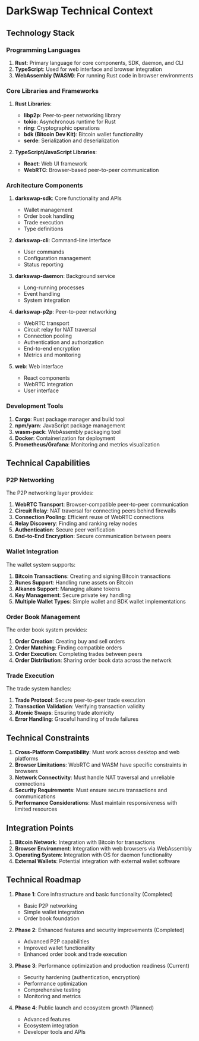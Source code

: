 # DarkSwap Technical Context

## Technology Stack

### Programming Languages

1. **Rust**: Primary language for core components, SDK, daemon, and CLI
2. **TypeScript**: Used for web interface and browser integration
3. **WebAssembly (WASM)**: For running Rust code in browser environments

### Core Libraries and Frameworks

1. **Rust Libraries**:
   - **libp2p**: Peer-to-peer networking library
   - **tokio**: Asynchronous runtime for Rust
   - **ring**: Cryptographic operations
   - **bdk (Bitcoin Dev Kit)**: Bitcoin wallet functionality
   - **serde**: Serialization and deserialization

2. **TypeScript/JavaScript Libraries**:
   - **React**: Web UI framework
   - **WebRTC**: Browser-based peer-to-peer communication

### Architecture Components

1. **darkswap-sdk**: Core functionality and APIs
   - Wallet management
   - Order book handling
   - Trade execution
   - Type definitions

2. **darkswap-cli**: Command-line interface
   - User commands
   - Configuration management
   - Status reporting

3. **darkswap-daemon**: Background service
   - Long-running processes
   - Event handling
   - System integration

4. **darkswap-p2p**: Peer-to-peer networking
   - WebRTC transport
   - Circuit relay for NAT traversal
   - Connection pooling
   - Authentication and authorization
   - End-to-end encryption
   - Metrics and monitoring

5. **web**: Web interface
   - React components
   - WebRTC integration
   - User interface

### Development Tools

1. **Cargo**: Rust package manager and build tool
2. **npm/yarn**: JavaScript package management
3. **wasm-pack**: WebAssembly packaging tool
4. **Docker**: Containerization for deployment
5. **Prometheus/Grafana**: Monitoring and metrics visualization

## Technical Capabilities

### P2P Networking

The P2P networking layer provides:

1. **WebRTC Transport**: Browser-compatible peer-to-peer communication
2. **Circuit Relay**: NAT traversal for connecting peers behind firewalls
3. **Connection Pooling**: Efficient reuse of WebRTC connections
4. **Relay Discovery**: Finding and ranking relay nodes
5. **Authentication**: Secure peer verification
6. **End-to-End Encryption**: Secure communication between peers

### Wallet Integration

The wallet system supports:

1. **Bitcoin Transactions**: Creating and signing Bitcoin transactions
2. **Runes Support**: Handling rune assets on Bitcoin
3. **Alkanes Support**: Managing alkane tokens
4. **Key Management**: Secure private key handling
5. **Multiple Wallet Types**: Simple wallet and BDK wallet implementations

### Order Book Management

The order book system provides:

1. **Order Creation**: Creating buy and sell orders
2. **Order Matching**: Finding compatible orders
3. **Order Execution**: Completing trades between peers
4. **Order Distribution**: Sharing order book data across the network

### Trade Execution

The trade system handles:

1. **Trade Protocol**: Secure peer-to-peer trade execution
2. **Transaction Validation**: Verifying transaction validity
3. **Atomic Swaps**: Ensuring trade atomicity
4. **Error Handling**: Graceful handling of trade failures

## Technical Constraints

1. **Cross-Platform Compatibility**: Must work across desktop and web platforms
2. **Browser Limitations**: WebRTC and WASM have specific constraints in browsers
3. **Network Connectivity**: Must handle NAT traversal and unreliable connections
4. **Security Requirements**: Must ensure secure transactions and communications
5. **Performance Considerations**: Must maintain responsiveness with limited resources

## Integration Points

1. **Bitcoin Network**: Integration with Bitcoin for transactions
2. **Browser Environment**: Integration with web browsers via WebAssembly
3. **Operating System**: Integration with OS for daemon functionality
4. **External Wallets**: Potential integration with external wallet software

## Technical Roadmap

1. **Phase 1**: Core infrastructure and basic functionality (Completed)
   - Basic P2P networking
   - Simple wallet integration
   - Order book foundation

2. **Phase 2**: Enhanced features and security improvements (Completed)
   - Advanced P2P capabilities
   - Improved wallet functionality
   - Enhanced order book and trade execution

3. **Phase 3**: Performance optimization and production readiness (Current)
   - Security hardening (authentication, encryption)
   - Performance optimization
   - Comprehensive testing
   - Monitoring and metrics

4. **Phase 4**: Public launch and ecosystem growth (Planned)
   - Advanced features
   - Ecosystem integration
   - Developer tools and APIs